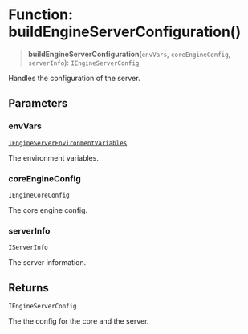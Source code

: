 # Function: buildEngineServerConfiguration()

> **buildEngineServerConfiguration**(`envVars`, `coreEngineConfig`, `serverInfo`): `IEngineServerConfig`

Handles the configuration of the server.

## Parameters

### envVars

[`IEngineServerEnvironmentVariables`](../interfaces/IEngineServerEnvironmentVariables.md)

The environment variables.

### coreEngineConfig

`IEngineCoreConfig`

The core engine config.

### serverInfo

`IServerInfo`

The server information.

## Returns

`IEngineServerConfig`

The the config for the core and the server.
